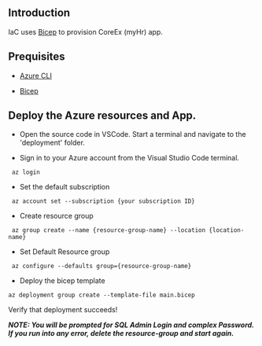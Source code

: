 ## Introduction

IaC uses [Bicep](https://learn.microsoft.com/en-us/azure/azure-resource-manager/bicep/) to provision CoreEx (myHr) app. 

## Prequisites

 - [Azure CLI](https://learn.microsoft.com/en-us/cli/azure/install-azure-cli-windows?tabs=azure-cli)
  
 - [Bicep](https://learn.microsoft.com/en-us/azure/azure-resource-manager/bicep/install)


## Deploy the Azure resources and App.
 - Open the source code in VSCode. Start a terminal and navigate to the 'deployment' folder.

 - Sign in to your Azure account from the Visual Studio Code terminal.
~~~script
 az login
~~~

 - Set the default subscription
~~~script
 az account set --subscription {your subscription ID}
~~~
 - Create resource group
~~~script
 az group create --name {resource-group-name} --location {location-name}
~~~
 - Set Default Resource group
~~~script
 az configure --defaults group={resource-group-name}
~~~
 - Deploy the bicep template
~~~script
az deployment group create --template-file main.bicep 
~~~

Verify that deployment succeeds!

***NOTE: You will be prompted for SQL Admin Login and complex Password. If you run into any error, delete the resource-group and start again.***